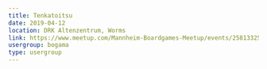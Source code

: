 ```yaml
---
title: Tenkatoitsu
date: 2019-04-12
location: DRK Altenzentrum, Worms
link: https://www.meetup.com/Mannheim-Boardgames-Meetup/events/258133257/
usergroup: bogama
type: usergroup
---
```

